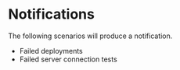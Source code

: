 # Notifications

The following scenarios will produce a notification.

- Failed deployments
- Failed server connection tests
